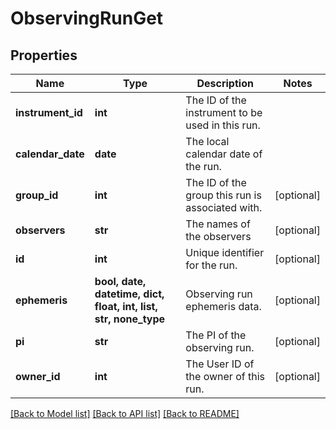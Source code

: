 # ObservingRunGet

## Properties
Name | Type | Description | Notes
------------ | ------------- | ------------- | -------------
**instrument_id** | **int** | The ID of the instrument to be used in this run. | 
**calendar_date** | **date** | The local calendar date of the run. | 
**group_id** | **int** | The ID of the group this run is associated with. | [optional] 
**observers** | **str** | The names of the observers | [optional] 
**id** | **int** | Unique identifier for the run. | [optional] 
**ephemeris** | **bool, date, datetime, dict, float, int, list, str, none_type** | Observing run ephemeris data. | [optional] 
**pi** | **str** | The PI of the observing run. | [optional] 
**owner_id** | **int** | The User ID of the owner of this run. | [optional] 

[[Back to Model list]](../README.md#documentation-for-models) [[Back to API list]](../README.md#documentation-for-api-endpoints) [[Back to README]](../README.md)


